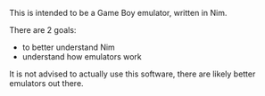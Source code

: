 This is intended to be a Game Boy emulator, written in Nim.

There are 2 goals:
- to better understand Nim
- understand how emulators work

It is not advised to actually use this software, there are likely better
emulators out there.
